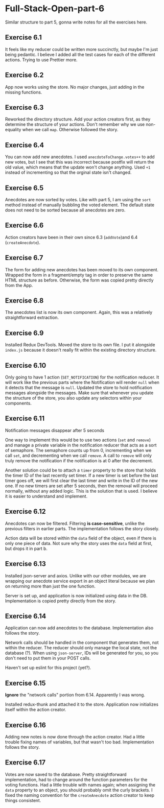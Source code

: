 # Full-Stack-Open-part-6
Similar structure to part 5, gonna write notes for all the exercises here.

## Exercise 6.1
It feels like my reducer could be written more succinctly, but maybe I'm just being pedantic. I believe I added all the test cases for each of the different actions. Trying to use Prettier more.

## Exercise 6.2
App now works using the store. No major changes, just adding in the missing functions.

## Exercise 6.3
Reworked the directory structure. Add your action creators first, as they determine the structure of your actions. Don't remember why we use non-equality when we call `map`. Otherwise followed the story.

## Exercise 6.4
You can now add new anecdotes. I used `anecdoteToChange.votes++` to add new votes, but I see that this was incorrect because postfix will return the old value, which means that the update won't change anything. Used `+1` instead of incrementing so that the orginal state isn't changed.

## Exercise 6.5
Anecdotes are now sorted by votes. Like with part 5, I am using the `sort` method instead of manually bubbling the voted element. The default state does not need to be sorted because all anecdotes are zero.

## Exercise 6.6
Action creators have been in their own since 6.3 (`addVote`)and 6.4 (`createAnecdote`).

## Exercise 6.7
The form for adding new anecdotes has been moved to its own component. Wrapped the form in a fragment/empty tag in order to preserve the same HTML structure as before. Otherwise, the form was copied pretty directly from the App.

## Exercise 6.8
The anecdotes list is now its own component. Again, this was a relatively straightforward extraction.

## Exercise 6.9
Installed Redux DevTools. Moved the store to its own file. I put it alongside `index.js` because it doesn't really fit within the existing directory structure.

## Exercise 6.10
Only going to have 1 action (`SET_NOTIFICATION`) for the notification reducer. It will work like the previous parts where the Notification will render `null` when it detects that the message is `null`. Updated the store to hold notification messages alongside the messages. Make sure that whenever you update the structure of the store, you also update any selectors within your components. 

## Exercise 6.11
Notification messages disappear after 5 seconds

One way to implement this would be to use two actions (`set` and `remove`) and manage a private variable in the notification reducer that acts as a sort of semaphore. The semaphore counts up from 0, incrementing when we call `set`, and decrementing when we call `remove`. A call to `remove` will only truly remove the notification if the notification is at 0 after the decrement.

Another solution could be to attach a `timer` property to the store that holds the timer ID of the last recently set timer. If a new timer is set before the last timer goes off, we will first clear the last timer and write in the ID of the new one. If no new timers are set after 5 seconds, then the removal will proceed normally, without any added logic. This is the solution that is used. I believe it is easier to understand and implement.

## Exercise 6.12
Anecdotes can now be filtered. Filtering **is case-sensitive**, unlike the previous filters in earlier parts. The implementation follows the story closely.

Action data will be stored within the `data` field of the object, even if there is only one piece of data. Not sure why the story uses the `data` field at first, but drops it in part b.

## Exercise 6.13
Installed json-server and axios. Unlike with our other modules, we are wrapping our anecdote service export in an object literal because we plan on returning more than just the one function.

Server is set up, and application is now initialized using data in the DB. Implementation is copied pretty directly from the story.

## Exercise 6.14
Application can now add anecdotes to the database. Implementation also follows the story.

Network calls should be handled in the component that generates them, not within the reducer. The reducer should only manage the local state, not the database (?). When using `json-server`, IDs will be generated for you, so you don't need to put them in your POST calls.

Haven't set up eslint for this project (yet?).

## Exercise 6.15
**Ignore** the "network calls" portion from 6.14. Apparently I was wrong.

Installed redux-thunk and attached it to the store. Application now initializes itself within the action creator.

## Exercise 6.16
Adding new notes is now done through the action creator. Had a little trouble fixing names of variables, but that wasn't too bad. Implementation follows the story.

## Exercise 6.17
Votes are now saved to the database. Pretty straightforward implementation, had to change around the function parameters for the voting functions. Had a little trouble with names again; when assigning the `data` property to an object, you should probably omit the curly brackets. I fixed the naming convention for the `createAnecdote` action creator to keep things consistent.